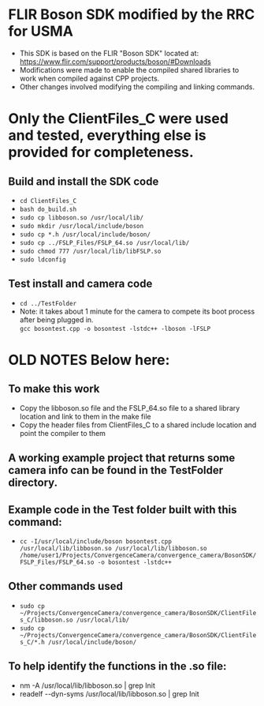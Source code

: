 # FLIR Boson SDK modified by the RRC for USMA
- This SDK is based on the FLIR "Boson SDK" located at: https://www.flir.com/support/products/boson/#Downloads
- Modifications were made to enable the compiled shared libraries to work when compiled against CPP projects.
- Other changes involved modifying the compiling and linking commands.

# Only the ClientFiles_C were used and tested, everything else is provided for completeness.

## Build and install the SDK code
- `cd ClientFiles_C`
- `bash do_build.sh`
- `sudo cp libboson.so /usr/local/lib/`
- `sudo mkdir /usr/local/include/boson`
- `sudo cp *.h /usr/local/include/boson/`
- `sudo cp ../FSLP_Files/FSLP_64.so /usr/local/lib/`
- `sudo chmod 777 /usr/local/lib/libFSLP.so`
- `sudo ldconfig`

## Test install and camera code
- `cd ../TestFolder`
- Note: it takes about 1 minute for the camera to compete its boot process after being plugged in.  
`gcc bosontest.cpp -o bosontest -lstdc++ -lboson -lFSLP`

 
# OLD NOTES Below here:
## To make this work
- Copy the libboson.so file and the FSLP_64.so file to a shared library location and link to them in the make file
- Copy the header files from ClientFiles_C to a shared include location and point the compiler to them

## A working example project that returns some camera info can be found in the TestFolder directory.

## Example code in the Test folder built with this command:
- `cc -I/usr/local/include/boson bosontest.cpp /usr/local/lib/libboson.so /usr/local/lib/libboson.so /home/user1/Projects/ConvergenceCamera/convergence_camera/BosonSDK/FSLP_Files/FSLP_64.so -o bosontest -lstdc++`

## Other commands used
- `sudo cp ~/Projects/ConvergenceCamera/convergence_camera/BosonSDK/ClientFiles_C/libboson.so /usr/local/lib/`
- `sudo cp ~/Projects/ConvergenceCamera/convergence_camera/BosonSDK/ClientFiles_C/*.h /usr/local/include/boson/`


## To help identify the functions in the .so file:
- nm -A /usr/local/lib/libboson.so | grep Init
- readelf --dyn-syms /usr/local/lib/libboson.so | grep Init



